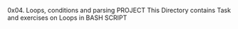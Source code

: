 0x04. Loops, conditions and parsing PROJECT
This Directory contains Task and exercises on Loops in BASH SCRIPT
